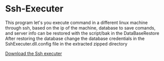 # Ssh-Executer

This program let's you execute command in a different linux machine through ssh, based on the ip of the machine, database to save comands, and server info can be restored with the script/bak in the DataBaseRestore 
After restoring the database change the database credentials in the SshExecuter.dll.config file in the extracted zipped directory

[Download the Ssh executer](https://github.com/JulianPiedra/Ssh-Executer/archive/refs/heads/main.zip)